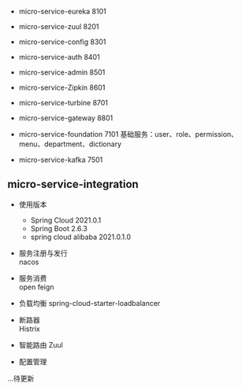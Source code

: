 * micro-service-eureka 8101
* micro-service-zuul 8201
* micro-service-config 8301
* micro-service-auth 8401
* micro-service-admin 8501
* micro-service-Zipkin 8601
* micro-service-turbine 8701
* micro-service-gateway 8801

* micro-service-foundation 7101 
基础服务：user、role、permission、menu、department、dictionary
* micro-service-kafka 7501


## micro-service-integration
* 使用版本  
    + Spring Cloud 2021.0.1
    + Spring Boot 2.6.3
    + spring cloud alibaba  2021.0.1.0
    
* 服务注册与发行  
nacos

* 服务消费  
open feign

* 负载均衡
    spring-cloud-starter-loadbalancer
    
* 断路器  
Histrix

* 智能路由
Zuul  
 
* 配置管理


    
...待更新